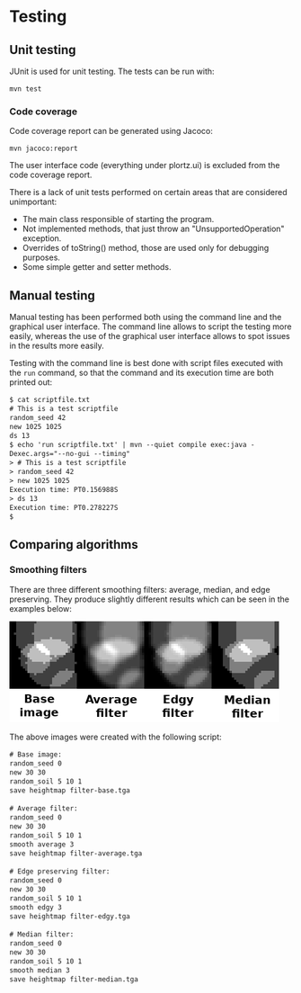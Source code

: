 # Testing

## Unit testing
JUnit is used for unit testing. The tests can be run with:
```
mvn test
```

### Code coverage
Code coverage report can be generated using Jacoco:
```
mvn jacoco:report
```
The user interface code (everything under plortz.ui) is excluded from the code coverage report.

There is a lack of unit tests performed on certain areas that are considered unimportant:
* The main class responsible of starting the program.
* Not implemented methods, that just throw an "UnsupportedOperation" exception.
* Overrides of toString() method, those are used only for debugging purposes.
* Some simple getter and setter methods.


## Manual testing
Manual testing has been performed both using the command line and the graphical user interface. The command line allows to script the testing more easily, whereas the use of the graphical user interface allows to spot issues in the results more easily.

Testing with the command line is best done with script files executed with the ```run``` command, so that the command and its execution time are both printed out:
```
$ cat scriptfile.txt 
# This is a test scriptfile
random_seed 42
new 1025 1025
ds 13
$ echo 'run scriptfile.txt' | mvn --quiet compile exec:java -Dexec.args="--no-gui --timing"
> # This is a test scriptfile
> random_seed 42
> new 1025 1025
Execution time: PT0.156988S
> ds 13
Execution time: PT0.278227S
$ 
```


## Comparing algorithms

### Smoothing filters
There are three different smoothing filters: average, median, and edge preserving. They produce slightly different results which can be seen in the examples below:

![Filters](filters.png)

The above images were created with the following script:
```
# Base image:
random_seed 0
new 30 30
random_soil 5 10 1
save heightmap filter-base.tga

# Average filter:
random_seed 0
new 30 30
random_soil 5 10 1
smooth average 3
save heightmap filter-average.tga

# Edge preserving filter:
random_seed 0
new 30 30
random_soil 5 10 1
smooth edgy 3
save heightmap filter-edgy.tga

# Median filter:
random_seed 0
new 30 30
random_soil 5 10 1
smooth median 3
save heightmap filter-median.tga
```

